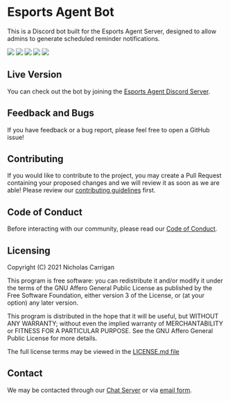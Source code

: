 # Esports Agent Bot

This is a Discord bot built for the Esports Agent Server, designed to allow admins to generate scheduled reminder notifications.

![](https://img.shields.io/codeclimate/maintainability/nhcarrigan/esports-agent-bot)
![](https://img.shields.io/codeclimate/issues/nhcarrigan/esports-agent-bot)
![](https://img.shields.io/codeclimate/tech-debt/nhcarrigan/esports-agent-bot)
![](https://img.shields.io/lgtm/alerts/github/nhcarrigan/esports-agent-bot)
![](https://img.shields.io/lgtm/grade/javascript/github/nhcarrigan/esports-agent-bot)

## Live Version

You can check out the bot by joining the [Esports Agent Discord Server](https://discord.gg/GB2HqBpvf9).

## Feedback and Bugs

If you have feedback or a bug report, please feel free to open a GitHub issue!

## Contributing

If you would like to contribute to the project, you may create a Pull Request containing your proposed changes and we will review it as soon as we are able! Please review our [contributing guidelines](CONTRIBUTING.md) first.

## Code of Conduct

Before interacting with our community, please read our [Code of Conduct](CODE_OF_CONDUCT.md).

## Licensing

Copyright (C) 2021 Nicholas Carrigan

This program is free software: you can redistribute it and/or modify it under the terms of the GNU Affero General Public License as published by the Free Software Foundation, either version 3 of the License, or (at your option) any later version.

This program is distributed in the hope that it will be useful, but WITHOUT ANY WARRANTY; without even the implied warranty of MERCHANTABILITY or FITNESS FOR A PARTICULAR PURPOSE. See the GNU Affero General Public License for more details.

The full license terms may be viewed in the [LICENSE.md file](./LICENSE.md)

## Contact

We may be contacted through our [Chat Server](http://chat.nhcarrigan.com) or via [email form](https://contact.nhcarrigan.com).
